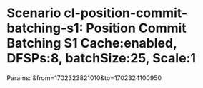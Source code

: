 # Scenario cl-position-commit-batching-s1: Position Commit Batching S1 Cache:enabled, DFSPs:8, batchSize:25, Scale:1
Params: &from=1702323821010&to=1702324100950


